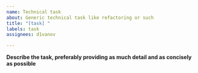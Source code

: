 ```yaml
---
name: Technical task
about: Generic technical task like refactoring or such
title: "[task] "
labels: task
assignees: d1vanov

---
```


**Describe the task, preferably providing as much detail and as concisely as possible**
